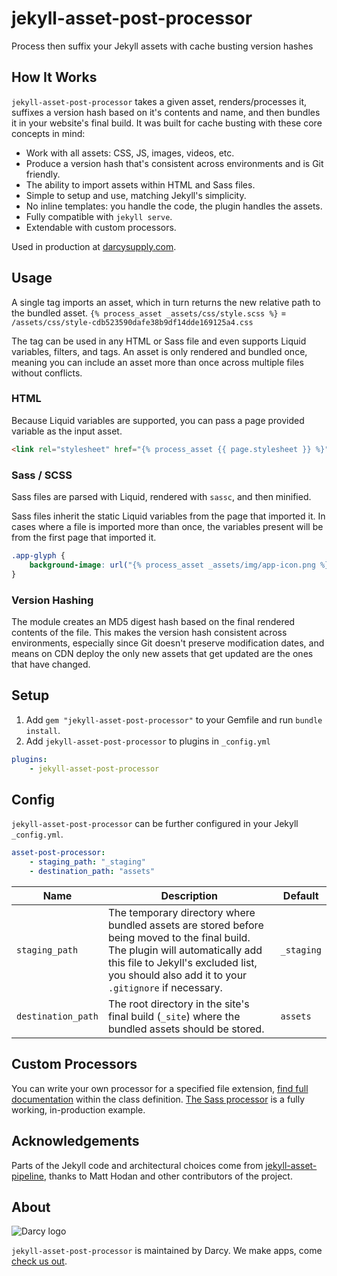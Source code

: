 # jekyll-asset-post-processor
Process then suffix your Jekyll assets with cache busting version hashes

## How It Works

`jekyll-asset-post-processor` takes a given asset, renders/processes it, suffixes a version hash based on it's contents and name, and then bundles it in your website's final build. It was built for cache busting with these core concepts in mind:

- Work with all assets: CSS, JS, images, videos, etc.
- Produce a version hash that's consistent across environments and is Git friendly.
- The ability to import assets within HTML and Sass files.
- Simple to setup and use, matching Jekyll's simplicity.
- No inline templates: you handle the code, the plugin handles the assets.
- Fully compatible with `jekyll serve`.
- Extendable with custom processors.

Used in production at [darcysupply.com](https://darcysupply.com).

## Usage

A single tag imports an asset, which in turn returns the new relative path to the bundled asset.
 `{% process_asset _assets/css/style.scss %}` = `/assets/css/style-cdb523590dafe38b9df14dde169125a4.css`

The tag can be used in any HTML or Sass file and even supports Liquid variables, filters, and tags. An asset is only rendered and bundled once, meaning you can include an asset more than once across multiple files without conflicts.

### HTML

Because Liquid variables are supported, you can pass a page provided variable as the input asset.

```html
<link rel="stylesheet" href="{% process_asset {{ page.stylesheet }} %}">
```

### Sass / SCSS

Sass files are parsed with Liquid, rendered with `sassc`, and then minified.

Sass files inherit the static Liquid variables from the page that imported it. In cases where a file is imported more than once, the variables present will be from the first page that imported it.

```css
.app-glyph {
    background-image: url("{% process_asset _assets/img/app-icon.png %} ")
}
```

### Version Hashing

The module creates an MD5 digest hash based on the final rendered contents of the file. This makes the version hash consistent across environments, especially since Git doesn't preserve modification dates, and means on CDN deploy the only new assets that get updated are the ones that have changed.

## Setup

1. Add `gem "jekyll-asset-post-processor"` to your Gemfile and run `bundle install`.
2. Add `jekyll-asset-post-processor` to plugins in `_config.yml`
```yaml
plugins:
    - jekyll-asset-post-processor
```

## Config

`jekyll-asset-post-processor` can be further configured in your Jekyll `_config.yml`.

```yaml
asset-post-processor:
    - staging_path: "_staging"
    - destination_path: "assets"
```

|Name|Description|Default|
|-|-|-|
|`staging_path`|The temporary directory where bundled assets are stored before being moved to the final build. The plugin will automatically add this file to Jekyll's excluded list, you should also add it to your `.gitignore` if necessary.|`_staging`|
|`destination_path`|The root directory in the site's final build (`_site`) where the bundled assets should be stored.|`assets`|

## Custom Processors

You can write your own processor for a specified file extension, [find full documentation](https://github.com/darcysupply/jekyll-asset-post-processor/blob/main/lib/processor.rb) within the class definition. [The Sass processor](https://github.com/darcysupply/jekyll-asset-post-processor/blob/main/lib/processors/scss.rb) is a fully working, in-production example.

## Acknowledgements

Parts of the Jekyll code and architectural choices come from [jekyll-asset-pipeline](https://github.com/matthodan/jekyll-asset-pipeline), thanks to Matt Hodan and other contributors of the project.

## About

![Darcy logo](https://raw.githubusercontent.com/darcysupply/jekyll-asset-post-processor/main/.github/darcy.png)

`jekyll-asset-post-processor` is maintained by Darcy. We make apps, come [check us out](https://darcysupply.com).